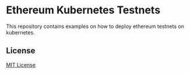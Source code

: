 # Ethereum Kubernetes Testnets

This repository contains examples on how to deploy ethereum testnets on kubernetes.

## License

[MIT License](LICENSE)
